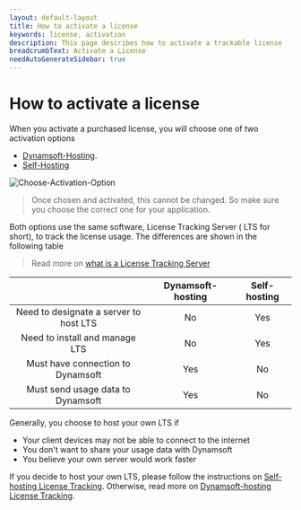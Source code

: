 ```yaml
---
layout: default-layout
title: How to activate a license
keywords: license, activation
description: This page describes how to activate a trackable license
breadcrumbText: Activate a License
needAutoGenerateSidebar: true
---
```


# How to activate a license

When you activate a purchased license, you will choose one of two activation options

* [Dynamsoft-Hosting]({{site.dshosting}}index.html).
* [Self-Hosting]({{site.selfhosting}}index.html)

![Choose-Activation-Option]({{site.assets}}imgs/activate-001.png)

> Once chosen and activated, this cannot be changed. So make sure you choose the correct one for your application.

Both options use the same software, License Tracking Server ( LTS for short), to track the license usage. The differences are shown in the following table

> Read more on [what is a License Tracking Server]({{site.about}}terms.html#license-tracking-server)

|  | Dynamsoft-hosting| Self-hosting |
|:-:|:-:|:-:|
| Need to designate a server to host LTS | No | Yes |
| Need to install and manage LTS | No | Yes |
| Must have connection to Dynamsoft | Yes | No |
| Must send usage data to Dynamsoft | Yes | No |

Generally, you choose to host your own LTS if

* Your client devices may not be able to connect to the internet
* You don't want to share your usage data with Dynamsoft
* You believe your own server would work faster

If you decide to host your own LTS, please follow the instructions on [Self-hosting License Tracking]({{site.selfhosting}}index.html). Otherwise, read more on [Dynamsoft-hosting License Tracking]({{site.dshosting}}index.html).
